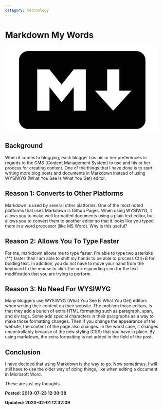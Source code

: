 ```yaml
---
category: technology
---
```

# Markdown My Words

![Markdown Logo](/images/2019.07.23-Presentation1.png)

## Background

When it comes to blogging, each blogger has his or her preferences in regards to the CMS (Content Management System) to use and his or her process for creating content. One of the things that I have done is to start writing more blog posts and documents in Markdown instead of using WYSIWYG (What You See Is What You Get) editor. 

## Reason 1: Converts to Other Platforms

Markdown is used by several other platforms.  One of the most noted platforms that uses Markdown is Github Pages. When using WYSIWYG, it allows you to make well formatted documents using a plain text editor, but allows you to convert them to another editor so that it looks like you typed them in a word processor (like MS Word).  Why is this useful?  

## Reason 2: Allows You To Type Faster

For me, markdown allows me to type faster.  I'm able to type two asterisks (**) faster than I am able to shift my hands to be able to process Ctrl+B for bolding text. In addition, you do not have to move your hand from the keyboard to the mouse to click the corresponding icon for the text modification that you are trying to perform. 

## Reason 3: No Need For WYSIWYG

Many bloggers use WYSIWYG (What You See Is What You Get) editors when writing their content on their website.  The problem those editors, is that they add a bunch of extra HTML formatting such as paragraph, span, and div tags.  Some add special characters in their paragraphs as a way to make those formatting changes. Then if you change the appearance of the website, the content of the page also changes.  In the worst case, it changes uncontrollably because of the new styling (CSS) that you have in place.  By using markdown, the extra formatting is not added in the field of the post. 

## Conclusion

I have decided that using Markdown is the way to go.  Now sometimes, I will still have to use the older way of doing things, like when editing a document in Microsoft Word. 

These are just my thoughts.

**Posted: 2019-07-23 12:30:38** 

**Updated: 2020-02-01 12:32:09** 
